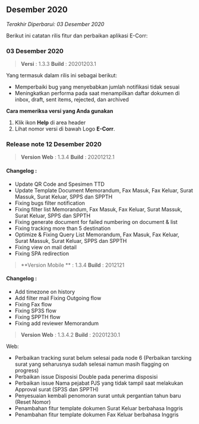 ﻿## Desember 2020

*Terakhir Diperbarui: 03 Desember 2020*

Berikut ini catatan rilis fitur dan perbaikan aplikasi E-Corr:

### 03 Desember 2020
>**Versi** : 1.3.3
>**Build** : 20201203.1

Yang termasuk dalam rilis ini sebagai berikut:
- Memperbaiki bug yang menyebabkan jumlah notifikasi tidak sesuai
- Meningkatkan performa pada saat menampilkan daftar dokumen di inbox, draft, sent items, rejected, dan archived

**Cara memeriksa versi yang Anda gunakan**

1. Klik ikon **Help** di area header
2. Lihat nomor versi di bawah Logo **E-Corr**.


### Release note 12 Desember 2020

>**Version Web** : 1.3.4
>**Build** : 20201212.1 

#### Changelog :
- Update QR Code and Spesimen TTD
- Update Template Document Memorandum, Fax Masuk, Fax Keluar, Surat Massuk, Surat Keluar, SPPS dan SPPTH
- Fixing bugs filter notification
- Fixing filter list Memorandum, Fax Masuk, Fax Keluar, Surat Massuk, Surat Keluar, SPPS dan SPPTH
- Fixing generate document for failed numbering on document & list
- Fixing tracking more than 5 destination
- Optimize & Fixing Query List Memorandum, Fax Masuk, Fax Keluar, Surat Massuk, Surat Keluar, SPPS dan SPPTH
- Fixing view on mail detail
- Fixing SPA redirection

>**Version Mobile ** : 1.3.4 
>**Build** : 2012121  

#### Changelog : 
- Add timezone on history 
- Add filter mail Fixing Outgoing flow 
- Fixing Fax flow 
- Fixing SP3S flow 
- Fixing SPPTH flow 
- Fixing add reviewer Memorandum

>**Version Web** : 1.3.4.2
>**Build** : 20201230.1 

Web:
- Perbaikan tracking surat belum selesai pada node 6  (Perbaikan tarcking surat yang seharusnya sudah selesai namun masih flagging on progress)
- Perbaikan issue Disposisi Double pada penerima disposisi
- Perbaikan issue Nama pejabat PJS yang tidak tampil saat melakukan Approval surat (SP3S dan SPPTH)
- Penyesuaian kembali penomoran surat untuk pergantian tahun baru (Reset Nomor)
- Penambahan fitur template dokumen Surat Keluar berbahasa Inggris
- Penambahan fitur template dokumen Fax Keluar berbahasa Inggris 